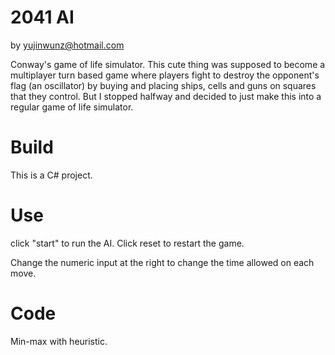 2041 AI
============

by yujinwunz@hotmail.com

Conway's game of life simulator.
This cute thing was supposed to become a multiplayer turn based game where players fight to destroy the opponent's flag (an oscillator) by buying and placing ships, cells and guns on squares that they control. But I stopped halfway and decided to just make this into a regular game of life simulator.

# Build

This is a C# project.

# Use

click "start" to run the AI. Click reset to restart the game.

Change the numeric input at the right to change the time allowed on each move.

# Code

Min-max with heuristic.